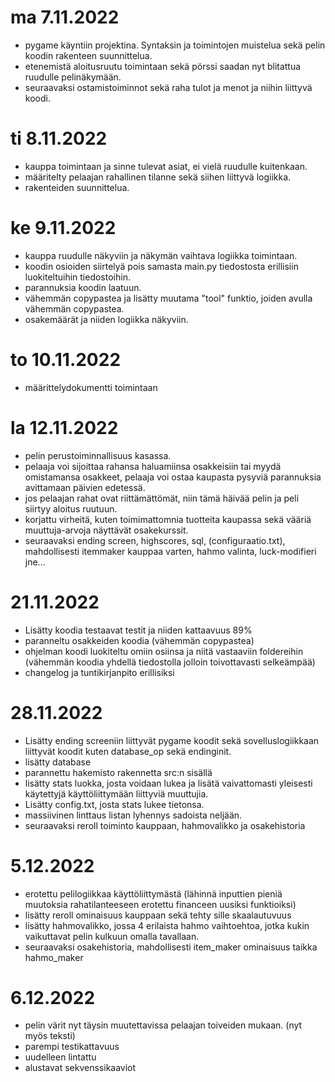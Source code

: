 
# ma 7.11.2022
- pygame käyntiin projektina. Syntaksin ja toimintojen muistelua sekä pelin koodin rakenteen suunnittelua.
- etenemistä aloitusruutu toimintaan sekä pörssi saadan nyt blitattua ruudulle pelinäkymään.
- seuraavaksi ostamistoiminnot sekä raha tulot ja menot ja niihin liittyvä koodi.


# ti 8.11.2022
- kauppa toimintaan ja sinne tulevat asiat, ei vielä ruudulle kuitenkaan.
- määritelty pelaajan rahallinen tilanne sekä siihen liittyvä logiikka.
- rakenteiden suunnittelua.


# ke 9.11.2022
- kauppa ruudulle näkyviin ja näkymän vaihtava logiikka toimintaan.
- koodin osioiden siirtelyä pois samasta main.py tiedostosta erillisiin luokiteltuihin tiedostoihin.
- parannuksia koodin laatuun.
- vähemmän copypastea ja lisätty muutama "tool" funktio, joiden avulla vähemmän copypastea.
- osakemäärät ja niiden logiikka näkyviin.


# to 10.11.2022
  - määrittelydokumentti toimintaan
  

# la 12.11.2022
- pelin perustoiminnallisuus kasassa.
 - pelaaja voi sijoittaa rahansa haluamiinsa osakkeisiin tai myydä omistamansa osakkeet, pelaaja voi ostaa kaupasta pysyviä parannuksia avittamaan päivien edetessä.
 - jos pelaajan rahat ovat riittämättömät, niin tämä häivää pelin ja peli siirtyy aloitus ruutuun.
- korjattu virheitä, kuten toimimattomnia tuotteita kaupassa sekä vääriä muuttuja-arvoja näyttävät osakekurssit.
- seuraavaksi ending screen, highscores, sql, (configuraatio.txt), mahdollisesti itemmaker kauppaa varten, hahmo valinta, luck-modifieri jne...

# 21.11.2022
- Lisätty koodia testaavat testit ja niiden kattaavuus 89%
- paranneltu osakkeiden koodia (vähemmän copypastea)
- ohjelman koodi luokiteltu omiin osiinsa ja niitä vastaaviin foldereihin (vähemmän koodia yhdellä tiedostolla jolloin toivottavasti selkeämpää)
- changelog ja tuntikirjanpito erillisiksi

# 28.11.2022
- Lisätty ending screeniin liittyvät pygame koodit sekä sovelluslogiikkaan liittyvät koodit kuten database_op sekä endinginit.
- lisätty database
- parannettu hakemisto rakennetta src:n sisällä
- lisätty stats luokka, josta voidaan lukea ja lisätä vaivattomasti yleisesti käytettyjä käyttöliittymään liittyviä muuttujia.
- Lisätty config.txt, josta stats lukee tietonsa.
- massiivinen linttaus listan lyhennys sadoista neljään.
- seuraavaksi reroll toiminto kauppaan, hahmovalikko ja osakehistoria

# 5.12.2022
- erotettu pelilogiikkaa käyttöliittymästä (lähinnä inputtien pieniä muutoksia rahatilanteeseen erotettu financeen uusiksi funktioiksi)
- lisätty reroll ominaisuus kauppaan sekä tehty sille skaalautuvuus
- lisätty hahmovalikko, jossa 4 erilaista hahmo vaihtoehtoa, jotka kukin vaikuttavat pelin kulkuun omalla tavallaan.
- seuraavaksi osakehistoria, mahdollisesti item_maker ominaisuus taikka hahmo_maker

# 6.12.2022
- pelin värit nyt täysin muutettavissa pelaajan toiveiden mukaan. (nyt myös teksti)
- parempi testikattavuus
- uudelleen lintattu
- alustavat sekvenssikaaviot
